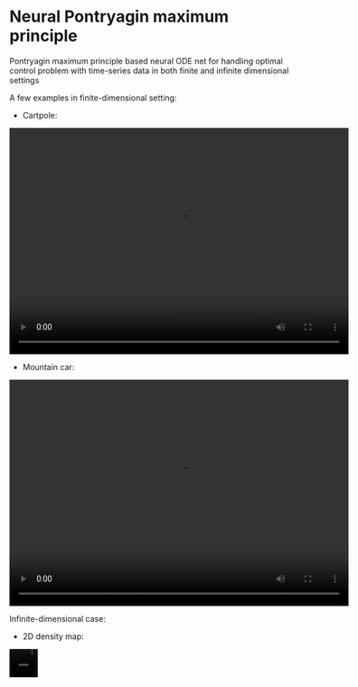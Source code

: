 # Neural Pontryagin maximum principle
Pontryagin maximum principle based neural ODE net for handling optimal control problem with time-series data in both finite and infinite dimensional settings

A few examples in finite-dimensional setting:

* Cartpole:
<video width="600" height="400" controls>
  <source src="videos/mp4/test_cartpole.mp4" type="video/mp4">
</video>

* Mountain car:
<video width="600" height="400" controls>
  <source src="videos/mp4/test_mountain_car.mp4" type="video/mp4">
</video>

Infinite-dimensional case:
* 2D density map:
<video width="50" height="50" controls>
  <source src="videos/mp4/test_shape_opt.mp4" type="video/mp4">
</video>